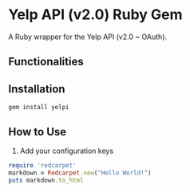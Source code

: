 # Yelp API (v2.0) Ruby Gem
A Ruby wrapper for the Yelp API (v2.0 ~ OAuth). 

## Functionalities


## Installation
    gem install yelpi

## How to Use

  1. Add your configuration keys
```ruby
require 'redcarpet'
markdown = Redcarpet.new("Hello World!")
puts markdown.to_html
```


